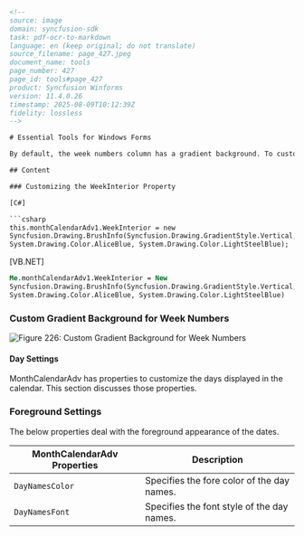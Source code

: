 ```html
<!-- 
source: image
domain: syncfusion-sdk
task: pdf-ocr-to-markdown
language: en (keep original; do not translate)
source_filename: page_427.jpeg
document_name: tools
page_number: 427
page_id: tools#page_427
product: Syncfusion Winforms
version: 11.4.0.26
timestamp: 2025-08-09T10:12:39Z
fidelity: lossless
-->

# Essential Tools for Windows Forms

By default, the week numbers column has a gradient background. To customize the background manually, use the `WeekInterior` property.

## Content

### Customizing the WeekInterior Property

[C#]

```csharp
this.monthCalendarAdv1.WeekInterior = new
Syncfusion.Drawing.BrushInfo(Syncfusion.Drawing.GradientStyle.Vertical,
System.Drawing.Color.AliceBlue, System.Drawing.Color.LightSteelBlue);
```

[VB.NET]

```vb
Me.monthCalendarAdv1.WeekInterior = New
Syncfusion.Drawing.BrushInfo(Syncfusion.Drawing.GradientStyle.Vertical,
System.Drawing.Color.AliceBlue, System.Drawing.Color.LightSteelBlue)
```

### Custom Gradient Background for Week Numbers

![Figure 226: Custom Gradient Background for Week Numbers](https://example.com/image)

#### Day Settings

MonthCalendarAdv has properties to customize the days displayed in the calendar. This section discusses those properties.

### Foreground Settings

The below properties deal with the foreground appearance of the dates.

| MonthCalendarAdv Properties | Description |
|-----------------------------|-------------|
| `DayNamesColor`            | Specifies the fore color of the day names. |
| `DayNamesFont`             | Specifies the font style of the day names. |
```